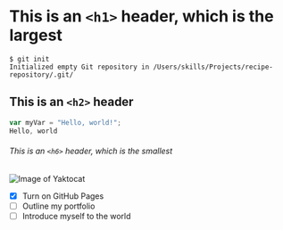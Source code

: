 # This is an `<h1>` header, which is the largest
```
$ git init
Initialized empty Git repository in /Users/skills/Projects/recipe-repository/.git/
```

## This is an `<h2>` header
``` javascript
var myVar = "Hello, world!";
Hello, world
```

###### This is an `<h6>` header, which is the smallest
![Image of Yaktocat](https://octodex.github.com/images/yaktocat.png)

- [x] Turn on GitHub Pages
- [ ] Outline my portfolio
- [ ] Introduce myself to the world
